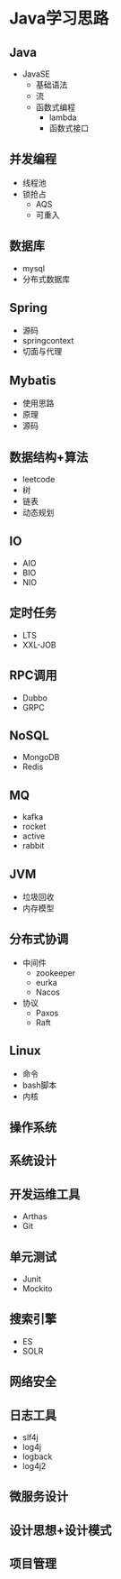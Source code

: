 # Java学习思路  

## Java

- JavaSE
  - 基础语法
  - 流
  - 函数式编程
    - lambda
    - 函数式接口

## 并发编程

- 线程池
- 锁抢占
  - AQS
  - 可重入

## 数据库

- mysql
- 分布式数据库

## Spring

- 源码
- springcontext
- 切面与代理

## Mybatis

- 使用思路
- 原理
- 源码

## 数据结构+算法

- leetcode
- 树
- 链表
- 动态规划

## IO

- AIO
- BIO
- NIO

## 定时任务

- LTS
- XXL-JOB

## RPC调用

- Dubbo
- GRPC

## NoSQL

- MongoDB
- Redis

## MQ

- kafka
- rocket
- active
- rabbit

## JVM

- 垃圾回收
- 内存模型

## 分布式协调

- 中间件
  - zookeeper
  - eurka
  - Nacos
- 协议
  - Paxos
  - Raft


## Linux

- 命令
- bash脚本
- 内核

## 操作系统

## 系统设计

## 开发运维工具

- Arthas
- Git

## 单元测试

- Junit
- Mockito

## 搜索引擎

- ES
- SOLR

## 网络安全

## 日志工具

- slf4j
- log4j
- logback
- log4j2

## 微服务设计

## 设计思想+设计模式

## 项目管理